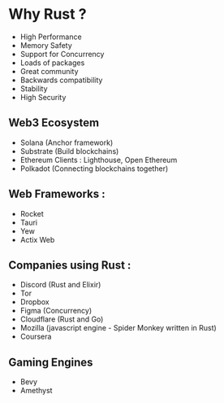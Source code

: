 # Why Rust ?
- High Performance
- Memory Safety
- Support for Concurrency
- Loads of packages
- Great community
- Backwards compatibility
- Stability
- High Security

## Web3 Ecosystem
- Solana (Anchor framework)
- Substrate (Build blockchains)
- Ethereum Clients : Lighthouse, Open Ethereum
- Polkadot (Connecting blockchains together)

## Web Frameworks :
- Rocket
- Tauri
- Yew
- Actix Web

## Companies using Rust :
- Discord (Rust and Elixir)
- Tor
- Dropbox
- Figma (Concurrency)
- Cloudflare (Rust and Go)
- Mozilla (javascript engine - Spider Monkey written in Rust)
- Coursera

## Gaming Engines
- Bevy
- Amethyst
